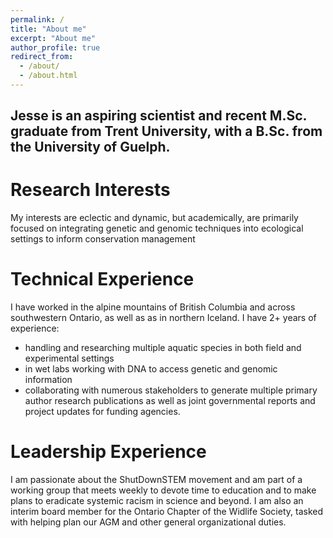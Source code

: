 ```yaml
---
permalink: /
title: "About me"
excerpt: "About me"
author_profile: true
redirect_from: 
  - /about/
  - /about.html
---
```


##  Jesse is an aspiring scientist and recent M.Sc. graduate from Trent University, with a B.Sc. from the University of Guelph.

# Research Interests
My interests are eclectic and dynamic, but academically, are primarily focused on integrating genetic and genomic techniques into ecological settings to inform conservation management

# Technical Experience
I have worked in the alpine mountains of British Columbia and across southwestern Ontario, as well as as in northern Iceland. 
I have 2+ years of experience:
* handling and researching multiple aquatic species in both field and experimental settings
* in wet labs working with DNA to access genetic and genomic information
* collaborating with numerous stakeholders to generate multiple primary author research publications as well as joint governmental reports and project updates for funding agencies.

# Leadership Experience
I am passionate about the ShutDownSTEM movement and am part of a working group that meets weekly to devote time to education and to make plans to eradicate systemic racism in science and beyond. 
I am also an interim board member for the Ontario Chapter of the Widlife Society, tasked with helping plan our AGM and other general organizational duties.
